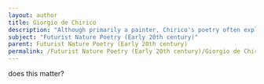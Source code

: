```yaml
---
layout: author
title: Giorgio de Chirico
description: "Although primarily a painter, Chirico's poetry often explored the metaphysical quality of nature, reflecting Futurism's intersection with surrealism and modernity."
subject: "Futurist Nature Poetry (Early 20th century)"
parent: Futurist Nature Poetry (Early 20th century)
permalink: /Futurist Nature Poetry (Early 20th century)/Giorgio de Chirico/
---
```


does this matter?
